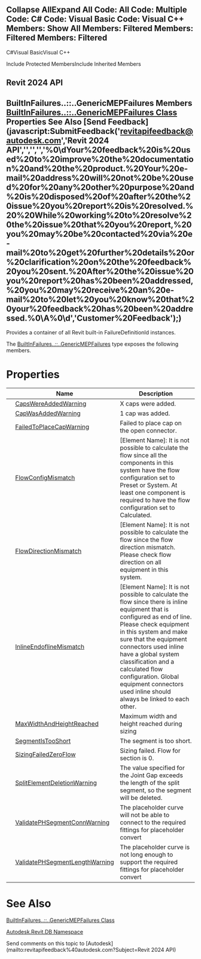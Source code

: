 ﻿

Collapse AllExpand All Code: All Code: Multiple Code: C# Code: Visual Basic Code: Visual C++  Members: Show All Members: Filtered Members: Filtered Members: Filtered   
---  
  
C#Visual BasicVisual C++

Include Protected MembersInclude Inherited Members

Revit 2024 API  
---  
BuiltInFailures..::..GenericMEPFailures Members  
[BuiltInFailures..::..GenericMEPFailures Class](8f72d552-0b22-732d-462e-dfb39606d451.md) Properties See Also [Send Feedback](javascript:SubmitFeedback\('revitapifeedback@autodesk.com','Revit 2024 API','','','','%0\\dYour%20feedback%20is%20used%20to%20improve%20the%20documentation%20and%20the%20product.%20Your%20e-mail%20address%20will%20not%20be%20used%20for%20any%20other%20purpose%20and%20is%20disposed%20of%20after%20the%20issue%20you%20report%20is%20resolved.%20%20While%20working%20to%20resolve%20the%20issue%20that%20you%20report,%20you%20may%20be%20contacted%20via%20e-mail%20to%20get%20further%20details%20or%20clarification%20on%20the%20feedback%20you%20sent.%20After%20the%20issue%20you%20report%20has%20been%20addressed,%20you%20may%20receive%20an%20e-mail%20to%20let%20you%20know%20that%20your%20feedback%20has%20been%20addressed.%0\\A%0\\d','Customer%20Feedback'\);)  
---  
  
Provides a container of all Revit built-in FailureDefinitionId instances.

The [BuiltInFailures..::..GenericMEPFailures](8f72d552-0b22-732d-462e-dfb39606d451.md) type exposes the following members.

# Properties

|  | Name | Description |
| --- | --- | --- |
|  | [CapsWereAddedWarning](b6970f67-7480-626c-1c03-c81d48751611.md) | X caps were added. |
|  | [CapWasAddedWarning](3afc8d1b-7c97-851f-0d1b-95d6daf88ba0.md) | 1 cap was added. |
|  | [FailedToPlaceCapWarning](a313048f-52a9-ef90-eef9-16f3241705ed.md) | Failed to place cap on the open connector. |
|  | [FlowConfigMismatch](a7d72e26-4e44-9690-e295-c133f32b1763.md) | [Element Name]: It is not possible to calculate the flow since all the components in this system have the flow configuration set to Preset or System. At least one component is required to have the flow configuration set to Calculated. |
|  | [FlowDirectionMismatch](ec164586-731b-6990-0490-cda3a35cde6e.md) | [Element Name]: It is not possible to calculate the flow since the flow direction mismatch. Please check flow direction on all equipment in this system. |
|  | [InlineEndoflineMismatch](1ffefe1e-9331-e2e7-5437-60983deea1d6.md) | [Element Name]: It is not possible to calculate the flow since there is inline equipment that is configured as end of line. Please check equipment in this system and make sure that the equipment connectors used inline have a global system classification and a calculated flow configuration. Global equipment connectors used inline should always be linked to each other. |
|  | [MaxWidthAndHeightReached](8e718c6b-7d65-568b-1788-9c6868a5b8dc.md) | Maximum width and height reached during sizing |
|  | [SegmentIsTooShort](436e0452-d460-2c85-2d83-e65ac9677602.md) | The segment is too short. |
|  | [SizingFailedZeroFlow](38b69fca-982d-bf98-8f08-ef55d957c4a4.md) | Sizing failed. Flow for section is 0. |
|  | [SplitElementDeletionWarning](ea70d10a-5fc5-fcab-5101-e6a02abdc52e.md) | The value specified for the Joint Gap exceeds the length of the split segment, so the segment will be deleted. |
|  | [ValidatePHSegmentConnWarning](e9f77cc8-e22c-9385-4034-f1f090235127.md) | The placeholder curve will not be able to connect to the required fittings for placeholder convert |
|  | [ValidatePHSegmentLengthWarning](56aff7ee-4f46-8063-afbf-17649c7c667d.md) | The placeholder curve is not long enough to support the required fittings for placeholder convert |
  
# See Also

[BuiltInFailures..::..GenericMEPFailures Class](8f72d552-0b22-732d-462e-dfb39606d451.md)

[Autodesk.Revit.DB Namespace](87546ba7-461b-c646-cbb1-2cb8f5bff8b2.md)

Send comments on this topic to [Autodesk](mailto:revitapifeedback%40autodesk.com?Subject=Revit 2024 API)